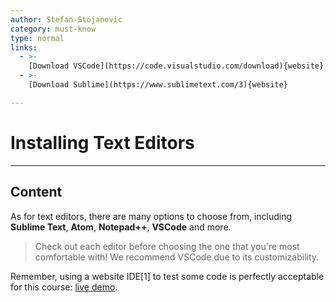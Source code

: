 ```yaml
---
author: Stefan-Stojanovic
category: must-know
type: normal
links:
  - >-
    [Download VSCode](https://code.visualstudio.com/download){website}
  - >-
    [Download Sublime](https://www.sublimetext.com/3){website}

---
```


# Installing Text Editors

---

## Content

As for text editors, there are many options to choose from, including **Sublime Text**, **Atom**, **Notepad++**, **VSCode** and more. 

> Check out each editor before choosing the one that you're most comfortable with! We recommend VSCode due to its customizability.

Remember, using a website IDE[1] to test some code is perfectly acceptable for this course: [live demo](https://www.lua.org/demo.html).

